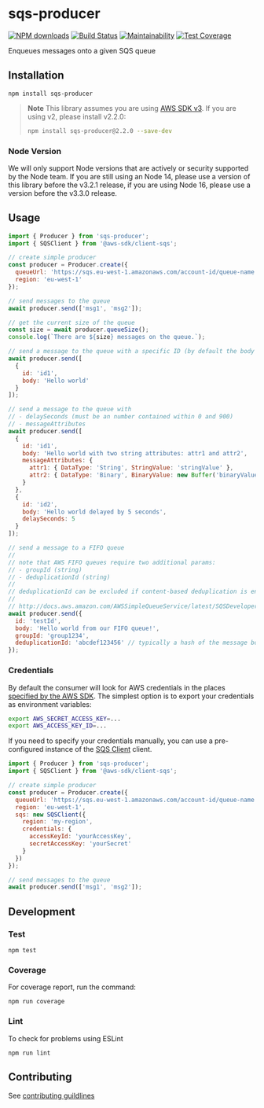 # sqs-producer

[![NPM downloads](https://img.shields.io/npm/dm/sqs-producer.svg?style=flat)](https://npmjs.org/package/sqs-producer)
[![Build Status](https://github.com/bbc/sqs-producer/actions/workflows/test.yml/badge.svg)](https://github.com/bbc/sqs-producer/actions/workflows/test.yml)
[![Maintainability](https://api.codeclimate.com/v1/badges/5220635a4598c9f1a546/maintainability)](https://codeclimate.com/github/bbc/sqs-producer/maintainability)
[![Test Coverage](https://api.codeclimate.com/v1/badges/5220635a4598c9f1a546/test_coverage)](https://codeclimate.com/github/bbc/sqs-producer/test_coverage)

Enqueues messages onto a given SQS queue

## Installation

```
npm install sqs-producer
```

> **Note**
> This library assumes you are using [AWS SDK v3](https://docs.aws.amazon.com/AWSJavaScriptSDK/v3/latest/clients/client-sqs/index.html). If you are using v2, please install v2.2.0:
>
> ```bash
> npm install sqs-producer@2.2.0 --save-dev
> ```

### Node Version

We will only support Node versions that are actively or security supported by the Node team. If you are still using an Node 14, please use a version of this library before the v3.2.1 release, if you are using Node 16, please use a version before the v3.3.0 release.

## Usage

```js
import { Producer } from 'sqs-producer';
import { SQSClient } from '@aws-sdk/client-sqs';

// create simple producer
const producer = Producer.create({
  queueUrl: 'https://sqs.eu-west-1.amazonaws.com/account-id/queue-name',
  region: 'eu-west-1'
});

// send messages to the queue
await producer.send(['msg1', 'msg2']);

// get the current size of the queue
const size = await producer.queueSize();
console.log(`There are ${size} messages on the queue.`);

// send a message to the queue with a specific ID (by default the body is used as the ID)
await producer.send([
  {
    id: 'id1',
    body: 'Hello world'
  }
]);

// send a message to the queue with
// - delaySeconds (must be an number contained within 0 and 900)
// - messageAttributes
await producer.send([
  {
    id: 'id1',
    body: 'Hello world with two string attributes: attr1 and attr2',
    messageAttributes: {
      attr1: { DataType: 'String', StringValue: 'stringValue' },
      attr2: { DataType: 'Binary', BinaryValue: new Buffer('binaryValue') }
    }
  },
  {
    id: 'id2',
    body: 'Hello world delayed by 5 seconds',
    delaySeconds: 5
  }
]);

// send a message to a FIFO queue
//
// note that AWS FIFO queues require two additional params:
// - groupId (string)
// - deduplicationId (string)
//
// deduplicationId can be excluded if content-based deduplication is enabled
//
// http://docs.aws.amazon.com/AWSSimpleQueueService/latest/SQSDeveloperGuide/FIFO-queue-recommendations.html
await producer.send({
  id: 'testId',
  body: 'Hello world from our FIFO queue!',
  groupId: 'group1234',
  deduplicationId: 'abcdef123456' // typically a hash of the message body
});
```

### Credentials

By default the consumer will look for AWS credentials in the places [specified by the AWS SDK](http://docs.aws.amazon.com/AWSJavaScriptSDK/guide/node-configuring.html#Setting_AWS_Credentials). The simplest option is to export your credentials as environment variables:

```bash
export AWS_SECRET_ACCESS_KEY=...
export AWS_ACCESS_KEY_ID=...
```

If you need to specify your credentials manually, you can use a pre-configured instance of the [SQS Client](https://docs.aws.amazon.com/AWSJavaScriptSDK/v3/latest/clients/client-sqs/classes/sqsclient.html) client.

```js
import { Producer } from 'sqs-producer';
import { SQSClient } from '@aws-sdk/client-sqs';

// create simple producer
const producer = Producer.create({
  queueUrl: 'https://sqs.eu-west-1.amazonaws.com/account-id/queue-name',
  region: 'eu-west-1',
  sqs: new SQSClient({
    region: 'my-region',
    credentials: {
      accessKeyId: 'yourAccessKey',
      secretAccessKey: 'yourSecret'
    }
  })
});

// send messages to the queue
await producer.send(['msg1', 'msg2']);
```

## Development

### Test

```
npm test
```

### Coverage

For coverage report, run the command:

```
npm run coverage
```

### Lint

To check for problems using ESLint

```
npm run lint
```

## Contributing

See [contributing guildlines](./.github/CONTRIBUTING.md)
